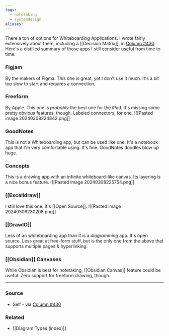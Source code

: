 ```yaml
---
tags:
  - notetaking
  - systemdesign
aliases:
---
```

There a ton of options for Whiteboarding Applications. I wrote fairly extensively about them, including a [[Decision Matrix]], in [Column #430](https://aarongilly.com/430/). Here's a distilled summary of those apps I still consider useful from time to time.

### Figjam
By the makers of Figma. This one is great, yet I don't use it much. It's a bit too slow to start and requires a connection.
### Freeform
By Apple. This one is *probably* the best one for the iPad. It's missing some pretty obvious features, though. Labeled connectors, for one.
![[Pasted image 20240308224842.png]]
### GoodNotes
This is not a Whiteboarding app, but can be used like one. It's a notebook app that I'm very comfortable using. It's fine.
GoodNotes doodles blow up huge.
### Concepts
This is a drawing app with an infinite whiteboard-like canvas. Its layering is a nice bonus feature. 
![[Pasted image 20240308225754.png]]
### [[Excalidraw]]
I still love this one. It's [[Open Source]].
![[Pasted image 20240308230208.png]]
### [[DrawIO]]
Less of an whiteboarding app than it is a *diagramming* app. It's open source. Less great at free-form stuff, but is the only one from the above that supports multiple pages & hyperlinking.

### [[Obsidian]] Canvases
While Obsidian is best for notetaking, [[Obsidian Canvas]] feature could be useful. Zero support for freeform drawing, though.
****
### Source
- Self - via [Column #430](https://aarongilly.com/430/)
### Related
- [[Diagram Types (index)]]